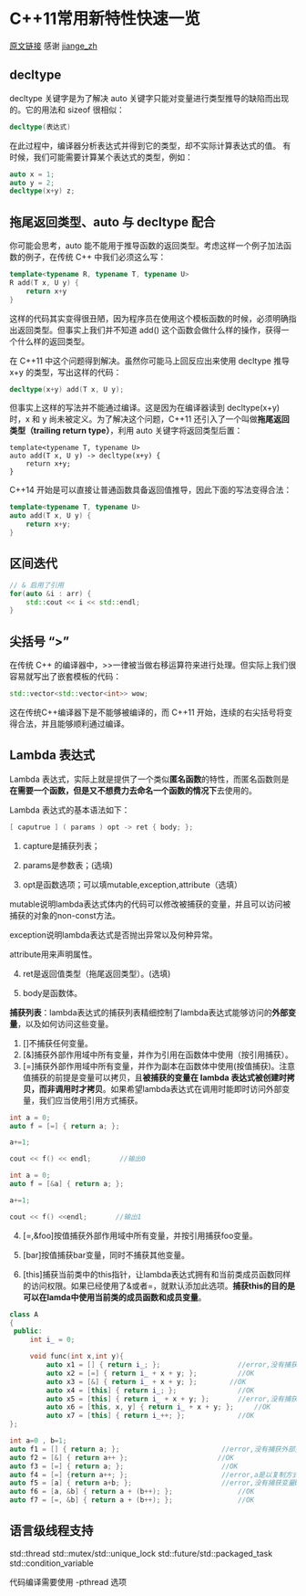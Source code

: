 # C++11常用新特性快速一览

[原文链接](https://blog.csdn.net/jiange_zh/article/details/79356417)    感谢 [jiange_zh](https://blog.csdn.net/jiange_zh)

## decltype

decltype 关键字是为了解决 auto 关键字只能对变量进行类型推导的缺陷而出现的。它的用法和 sizeof 很相似：

```c++
decltype(表达式)
```

在此过程中，编译器分析表达式并得到它的类型，却不实际计算表达式的值。
有时候，我们可能需要计算某个表达式的类型，例如：

```c++
auto x = 1;
auto y = 2;
decltype(x+y) z;
```

## 拖尾返回类型、auto 与 decltype 配合

你可能会思考，auto 能不能用于推导函数的返回类型。考虑这样一个例子加法函数的例子，在传统 C++ 中我们必须这么写：

```c++
template<typename R, typename T, typename U>
R add(T x, U y) {
    return x+y
}
```

这样的代码其实变得很丑陋，因为程序员在使用这个模板函数的时候，必须明确指出返回类型。但事实上我们并不知道 add() 这个函数会做什么样的操作，获得一个什么样的返回类型。

在 C++11 中这个问题得到解决。虽然你可能马上回反应出来使用 decltype 推导 x+y 的类型，写出这样的代码：

```c++
decltype(x+y) add(T x, U y);
```

但事实上这样的写法并不能通过编译。这是因为在编译器读到 decltype(x+y) 时，x 和 y 尚未被定义。为了解决这个问题，C++11 还引入了一个叫做**拖尾返回类型（trailing return type）**，利用 auto 关键字将返回类型后置：

```
template<typename T, typename U>
auto add(T x, U y) -> decltype(x+y) {
    return x+y;
}
```

 C++14 开始是可以直接让普通函数具备返回值推导，因此下面的写法变得合法：

```c++
template<typename T, typename U>
auto add(T x, U y) {
    return x+y;
}
```

## 区间迭代

```c++
// & 启用了引用
for(auto &i : arr) {    
    std::cout << i << std::endl;
}
```

## 尖括号 “>”

在传统 C++ 的编译器中，>>一律被当做右移运算符来进行处理。但实际上我们很容易就写出了嵌套模板的代码：

```c++
std::vector<std::vector<int>> wow;
```

这在传统C++编译器下是不能够被编译的，而 C++11 开始，连续的右尖括号将变得合法，并且能够顺利通过编译。

## Lambda 表达式

Lambda 表达式，实际上就是提供了一个类似**匿名函数**的特性，而匿名函数则是**在需要一个函数，但是又不想费力去命名一个函数的情况下**去使用的。

Lambda 表达式的基本语法如下：

```c++
[ caputrue ] ( params ) opt -> ret { body; };
```

1) capture是捕获列表；

2) params是参数表；(选填)

3) opt是函数选项；可以填mutable,exception,attribute（选填）

mutable说明lambda表达式体内的代码可以修改被捕获的变量，并且可以访问被捕获的对象的non-const方法。

exception说明lambda表达式是否抛出异常以及何种异常。

attribute用来声明属性。

4) ret是返回值类型（拖尾返回类型）。(选填)

5) body是函数体。

**捕获列表**：lambda表达式的捕获列表精细控制了lambda表达式能够访问的**外部变量**，以及如何访问这些变量。

1) []不捕获任何变量。
2) [&]捕获外部作用域中所有变量，并作为引用在函数体中使用（按引用捕获）。
3) [=]捕获外部作用域中所有变量，并作为副本在函数体中使用(按值捕获)。注意值捕获的前提是变量可以拷贝，且**被捕获的变量在 lambda 表达式被创建时拷贝，而非调用时才拷贝**。如果希望lambda表达式在调用时能即时访问外部变量，我们应当使用引用方式捕获。

```c++
int a = 0;
auto f = [=] { return a; };

a+=1;

cout << f() << endl;       //输出0

int a = 0;
auto f = [&a] { return a; };

a+=1;

cout << f() <<endl;       //输出1
```

4) [=,&foo]按值捕获外部作用域中所有变量，并按引用捕获foo变量。

5) [bar]按值捕获bar变量，同时不捕获其他变量。

6) [this]捕获当前类中的this指针，让lambda表达式拥有和当前类成员函数同样的访问权限。如果已经使用了&或者=，就默认添加此选项。**捕获this的目的是可以在lamda中使用当前类的成员函数和成员变量**。

```c++
class A
{
 public:
     int i_ = 0;

     void func(int x,int y){
         auto x1 = [] { return i_; };                   //error,没有捕获外部变量
         auto x2 = [=] { return i_ + x + y; };          //OK
         auto x3 = [&] { return i_ + x + y; };        //OK
         auto x4 = [this] { return i_; };               //OK
         auto x5 = [this] { return i_ + x + y; };       //error,没有捕获x,y
         auto x6 = [this, x, y] { return i_ + x + y; };     //OK
         auto x7 = [this] { return i_++; };             //OK
};

int a=0 , b=1;
auto f1 = [] { return a; };                         //error,没有捕获外部变量    
auto f2 = [&] { return a++ };                      //OK
auto f3 = [=] { return a; };                        //OK
auto f4 = [=] {return a++; };                       //error,a是以复制方式捕获的，无法修改
auto f5 = [a] { return a+b; };                      //error,没有捕获变量b
auto f6 = [a, &b] { return a + (b++); };                //OK
auto f7 = [=, &b] { return a + (b++); };                //OK

```

## 语言级线程支持

std::thread
std::mutex/std::unique_lock
std::future/std::packaged_task
std::condition_variable

代码编译需要使用 -pthread 选项